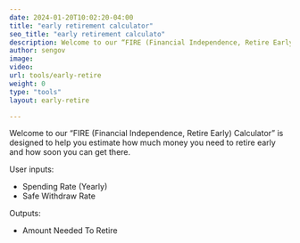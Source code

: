 ```yaml
---
date: 2024-01-20T10:02:20-04:00
title: "early retirement calculator"
seo_title: "early retirement calculato"
description: Welcome to our “FIRE (Financial Independence, Retire Early) Calculator” is designed to help you estimate how much money you need to retire early and how soon you can get there.
author: sengov
image:
video:
url: tools/early-retire
weight: 0
type: "tools"
layout: early-retire

---
```


Welcome to our “FIRE (Financial Independence, Retire Early) Calculator” is designed to help you estimate how much money you need to retire early and how soon you can get there.

User inputs:

- Spending Rate (Yearly)
- Safe Withdraw Rate

Outputs:
- Amount Needed To Retire